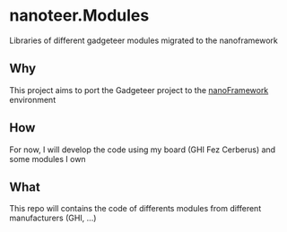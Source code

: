 # nanoteer.Modules
Libraries of different gadgeteer modules migrated to the nanoframework

## Why  
This project aims to port the Gadgeteer project to the [nanoFramework](https://nanoframework.net/) environment

## How  
For now, I will develop the code using my board (GHI Fez Cerberus) and some modules I own

## What  
This repo will contains the code of differents modules from different manufacturers (GHI, ...)
